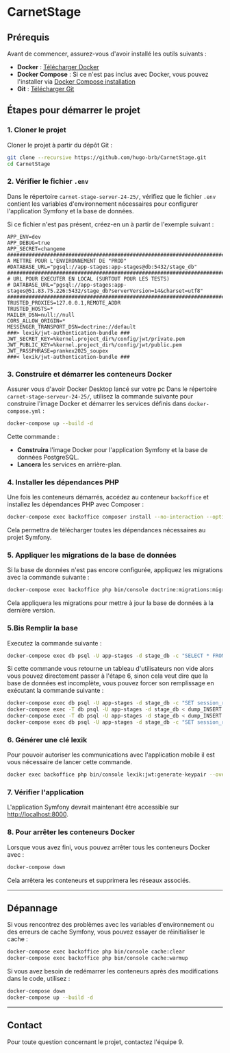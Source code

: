 # CarnetStage

## Prérequis

Avant de commencer, assurez-vous d'avoir installé les outils suivants :

-   **Docker** : [Télécharger Docker](https://www.docker.com/get-started)
-   **Docker Compose** : Si ce n'est pas inclus avec Docker, vous pouvez l'installer via [Docker Compose installation](https://docs.docker.com/compose/install/)
-   **Git** : [Télécharger Git](https://git-scm.com/)

## Étapes pour démarrer le projet

### 1. Cloner le projet

Cloner le projet à partir du dépôt Git :

```bash
git clone --recursive https://github.com/hugo-brb/CarnetStage.git
cd CarnetStage
```

### 2. Vérifier le fichier `.env`

Dans le répertoire `carnet-stage-server-24-25/`, vérifiez que le fichier `.env` contient les variables d'environnement nécessaires pour configurer l'application Symfony et la base de données.

Si ce fichier n'est pas présent, créez-en un à partir de l'exemple suivant :

```.env
APP_ENV=dev
APP_DEBUG=true
APP_SECRET=changeme
######################################################################################################
A METTRE POUR L'ENVIRONNEMENT DE "PROD"
#DATABASE_URL="pgsql://app-stages:app-stages@db:5432/stage_db"
######################################################################################################
# URL POUR EXECUTER EN LOCAL (SURTOUT POUR LES TESTS)
# DATABASE_URL="pgsql://app-stages:app-stages@51.83.75.226:5432/stage_db?serverVersion=14&charset=utf8"
######################################################################################################
TRUSTED_PROXIES=127.0.0.1,REMOTE_ADDR
TRUSTED_HOSTS=*
MAILER_DSN=null://null
CORS_ALLOW_ORIGIN=*
MESSENGER_TRANSPORT_DSN=doctrine://default
###> lexik/jwt-authentication-bundle ###
JWT_SECRET_KEY=%kernel.project_dir%/config/jwt/private.pem
JWT_PUBLIC_KEY=%kernel.project_dir%/config/jwt/public.pem
JWT_PASSPHRASE=prankex2025_soupex
###< lexik/jwt-authentication-bundle ###
```

### 3. Construire et démarrer les conteneurs Docker

Assurer vous d'avoir Docker Desktop lancé sur votre pc
Dans le répertoire `carnet-stage-serveur-24-25/`, utilisez la commande suivante pour construire l'image Docker et démarrer les services définis dans `docker-compose.yml` :

```bash
docker-compose up --build -d
```

Cette commande :

-   **Construira** l'image Docker pour l'application Symfony et la base de données PostgreSQL.
-   **Lancera** les services en arrière-plan.

### 4. Installer les dépendances PHP

Une fois les conteneurs démarrés, accédez au conteneur `backoffice` et installez les dépendances PHP avec Composer :

```bash
docker-compose exec backoffice composer install --no-interaction --optimize-autoloader
```

Cela permettra de télécharger toutes les dépendances nécessaires au projet Symfony.

### 5. Appliquer les migrations de la base de données

Si la base de données n'est pas encore configurée, appliquez les migrations avec la commande suivante :

```bash
docker-compose exec backoffice php bin/console doctrine:migrations:migrate --no-interaction
```

Cela appliquera les migrations pour mettre à jour la base de données à la dernière version.

### 5.Bis Remplir la base

Executez la commande suivante :

```bash
docker-compose exec db psql -U app-stages -d stage_db -c "SELECT * FROM compte_etudiant;"
```

Si cette commande vous retourne un tableau d'utilisateurs non vide alors vous pouvez directement passer à l'étape 6, sinon cela veut dire que la base de données est incomplète, vous pouvez forcer son remplissage en exécutant la commande suivante :

```bash
docker-compose exec db psql -U app-stages -d stage_db -c "SET session_replication_role = 'replica';"
docker-compose exec -T db psql -U app-stages -d stage_db < dump_INSERT.sql
docker-compose exec -T db psql -U app-stages -d stage_db < dump_INSERT.sql
docker-compose exec db psql -U app-stages -d stage_db -c "SET session_replication_role = 'origin';"
```

### 6. Générer une clé lexik 

Pour pouvoir autoriser les communications avec l'application mobile il est vous nécessaire de lancer cette commande.

```bash
docker exec backoffice php bin/console lexik:jwt:generate-keypair --overwrite
```

### 7. Vérifier l'application

L'application Symfony devrait maintenant être accessible sur [http://localhost:8000](http://localhost:8000).

### 8. Pour arrêter les conteneurs Docker

Lorsque vous avez fini, vous pouvez arrêter tous les conteneurs Docker avec :

```bash
docker-compose down
```

Cela arrêtera les conteneurs et supprimera les réseaux associés.

---

## Dépannage

Si vous rencontrez des problèmes avec les variables d'environnement ou des erreurs de cache Symfony, vous pouvez essayer de réinitialiser le cache :

```bash
docker-compose exec backoffice php bin/console cache:clear
docker-compose exec backoffice php bin/console cache:warmup
```

Si vous avez besoin de redémarrer les conteneurs après des modifications dans le code, utilisez :

```bash
docker-compose down
docker-compose up --build -d
```

---

## Contact

Pour toute question concernant le projet, contactez l'équipe 9.
